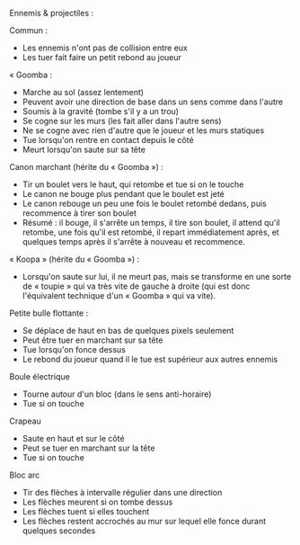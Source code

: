 Ennemis & projectiles :

Commun :

- Les ennemis n'ont pas de collision entre eux
- Les tuer fait faire un petit rebond au joueur


« Goomba :

- Marche au sol (assez lentement)
- Peuvent avoir une direction de base dans un sens comme dans l'autre
- Soumis à la gravité (tombe s'il y a un trou)
- Se cogne sur les murs (les fait aller dans l'autre sens)
- Ne se cogne avec rien d'autre que le joueur et les murs statiques
- Tue lorsqu'on rentre en contact depuis le côté
- Meurt lorsqu'on saute sur sa tête


Canon marchant (hérite du « Goomba ») :

- Tir un boulet vers le haut, qui retombe et tue si on le touche
- Le canon ne bouge plus pendant que le boulet est jeté
- Le canon rebouge un peu une fois le boulet retombé dedans, puis recommence à tirer son boulet
- Résumé : il bouge, il s'arrête un temps, il tire son boulet, il attend qu'il retombe, une fois qu'il est retombé, il repart immédiatement après, et quelques temps après il s'arrête à nouveau et recommence.


« Koopa » (hérite du « Goomba ») :

- Lorsqu'on saute sur lui, il ne meurt pas, mais se transforme en une sorte de « toupie » qui va très vite de gauche à droite (qui est donc l'équivalent technique d'un « Goomba » qui va vite).


Petite bulle flottante :

- Se déplace de haut en bas de quelques pixels seulement
- Peut être tuer en marchant sur sa tête
- Tue lorsqu'on fonce dessus
- Le rebond du joueur quand il le tue est supérieur aux autres ennemis



Boule électrique

- Tourne autour d'un bloc (dans le sens anti-horaire)
- Tue si on touche


Crapeau
- Saute en haut et sur le côté
- Peut se tuer en marchant sur la tête
- Tue si on touche



Bloc arc
- Tir des flèches à intervalle régulier dans une direction
- Les flèches meurent si on tombe dessus
- Les flèches tuent si elles touchent
- Les flèches restent accrochés au mur sur lequel elle fonce durant quelques secondes
